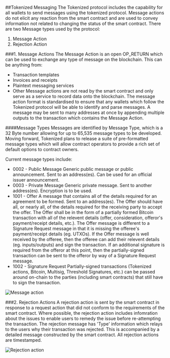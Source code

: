 ##Tokenized Messaging
The Tokenized protocol includes the capability for all wallets to send messages using the tokenized protocol. Message actions do not elicit any reaction from the smart contract and are used to convey information not related to changing the status of the smart contract.
There are two Message types used by the protocol:
1. Message Action
2. Rejection Action

###1. Message Actions
The Message Action is an open OP_RETURN which can be used to exchange any type of message on the blockchain. This can be anything from:
* Transaction templates
* Invoices and receipts
* Plaintext messaging services
* Other
Message actions are not read by the smart contract and only serve as a service to record data onto the blockchain. The message action format is standardised to ensure that any wallets which follow the Tokenized protocol will be able to identify and parse messages.
A message may be sent to many addresses at once by appending multiple outputs to the transaction which contains the Message Action.

####Message Types
Messages are identified by Message Type, which is a 32 Byte number allowing for up to 65,535 message types to be developed.
Moving forward, Tokenized plans to release a suite of pre-formatted message types which will allow contract operators to provide a rich set of default options to contract owners.

Current message types include:
* 0002 - Public Message 	Generic public message or public announcement. Sent to an address(es).  Can be used for an official issuer announcement.
* 0003 - Private Message 	Generic private message. Sent to another address(es). Encryption is to be used.
* 1001 - Offer 				A message that contains all of the details required for an agreement to be formed. Sent to an address(es). The Offer should have 
							all, or nearly all, of the details required for the receiving party to accept the offer.  The Offer shall be in the form of a partially formed Bitcoin transaction with all of the relevent details (offer, consideration, offeror's payment/receipt details, etc.).  The Offer message is different to a Signature Request message in that it is missing the offeree's payment/receipt details (eg. UTXOs). If the Offer message is well received by the offeree, then the offeree can add their relevent details (eg. inputs/outputs) and sign the transaction.  If an additional signature is required from the offeror at this point, then the partially-signed transaction can be sent to the offeror by way of a Signature Request message.
* 1002 - Signature Request 	Partially-signed transactions (Tokenized actions, Bitcoin, Multisig, Threshold Signatures, etc.) can be passed around on-chain to 
							the parties (including smart contracts) that still have to sign the transaction.

<img src="https://raw.githubusercontent.com/tokenized/docs/master/images/message-action.svg?sanitize=true" alt="Message action" align="middle">

###2. Rejection Actions
A rejection action is sent by the smart contract in response to a request action that did not conform to the requirements of the smart contract. Where possible, the rejection action includes infomration about the issues to enable users to remedy the issue before re-attempting the transaction.
The rejection message has 'Type' information which relays to the users why their transaction was rejected. This is accompanied by a detailed message constructed by the smart contract. 
All rejection actions are timestamped.

<img src="https://raw.githubusercontent.com/tokenized/docs/master/images/rejection-action.svg?sanitize=true" alt="Rejection action" align="middle">